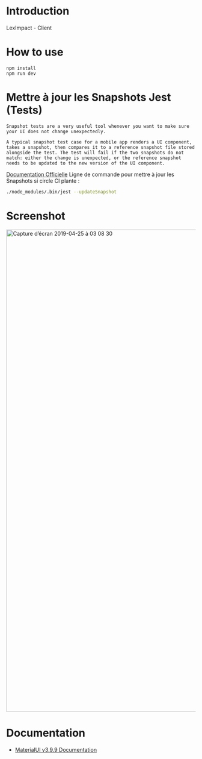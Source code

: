 # Introduction

LexImpact - Client

# How to use

```
npm install
npm run dev
```

# Mettre à jour les Snapshots Jest (Tests)

```
Snapshot tests are a very useful tool whenever you want to make sure your UI does not change unexpectedly.

A typical snapshot test case for a mobile app renders a UI component, takes a snapshot, then compares it to a reference snapshot file stored alongside the test. The test will fail if the two snapshots do not match: either the change is unexpected, or the reference snapshot needs to be updated to the new version of the UI component.
```

[Documentation Officielle](https://jestjs.io/docs/en/snapshot-testing)
Ligne de commande pour mettre à jour les Snapshots si circle CI plante :
```bash
./node_modules/.bin/jest --updateSnapshot
```

# Screenshot

<img width="1280" alt="Capture d’écran 2019-04-25 à 03 08 30" src="https://user-images.githubusercontent.com/329236/56703045-6517c780-6707-11e9-9947-9f4e3d72aac2.png">

# Documentation

- [MaterialUI v3.9.9 Documentation](https://v3.material-ui.com/getting-started/installation/)
